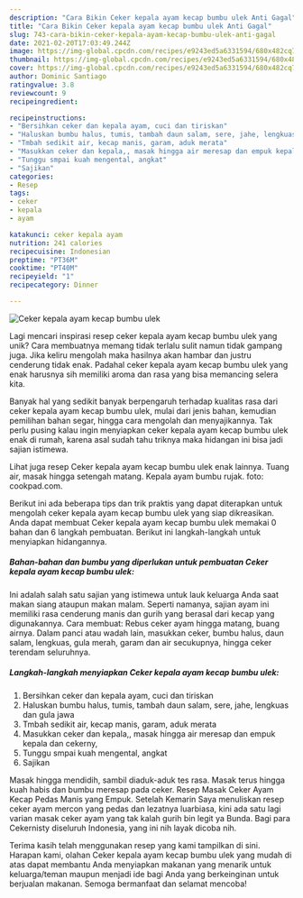 ```yaml
---
description: "Cara Bikin Ceker kepala ayam kecap bumbu ulek Anti Gagal"
title: "Cara Bikin Ceker kepala ayam kecap bumbu ulek Anti Gagal"
slug: 743-cara-bikin-ceker-kepala-ayam-kecap-bumbu-ulek-anti-gagal
date: 2021-02-20T17:03:49.244Z
image: https://img-global.cpcdn.com/recipes/e9243ed5a6331594/680x482cq70/ceker-kepala-ayam-kecap-bumbu-ulek-foto-resep-utama.jpg
thumbnail: https://img-global.cpcdn.com/recipes/e9243ed5a6331594/680x482cq70/ceker-kepala-ayam-kecap-bumbu-ulek-foto-resep-utama.jpg
cover: https://img-global.cpcdn.com/recipes/e9243ed5a6331594/680x482cq70/ceker-kepala-ayam-kecap-bumbu-ulek-foto-resep-utama.jpg
author: Dominic Santiago
ratingvalue: 3.8
reviewcount: 9
recipeingredient:

recipeinstructions:
- "Bersihkan ceker dan kepala ayam, cuci dan tiriskan"
- "Haluskan bumbu halus, tumis, tambah daun salam, sere, jahe, lengkuas dan gula jawa"
- "Tmbah sedikit air, kecap manis, garam, aduk merata"
- "Masukkan ceker dan kepala,, masak hingga air meresap dan empuk kepala dan cekerny,"
- "Tunggu smpai kuah mengental, angkat"
- "Sajikan"
categories:
- Resep
tags:
- ceker
- kepala
- ayam

katakunci: ceker kepala ayam 
nutrition: 241 calories
recipecuisine: Indonesian
preptime: "PT36M"
cooktime: "PT40M"
recipeyield: "1"
recipecategory: Dinner

---
```



![Ceker kepala ayam kecap bumbu ulek](https://img-global.cpcdn.com/recipes/e9243ed5a6331594/680x482cq70/ceker-kepala-ayam-kecap-bumbu-ulek-foto-resep-utama.jpg)

Lagi mencari inspirasi resep ceker kepala ayam kecap bumbu ulek yang unik? Cara membuatnya memang tidak terlalu sulit namun tidak gampang juga. Jika keliru mengolah maka hasilnya akan hambar dan justru cenderung tidak enak. Padahal ceker kepala ayam kecap bumbu ulek yang enak harusnya sih memiliki aroma dan rasa yang bisa memancing selera kita.

Banyak hal yang sedikit banyak berpengaruh terhadap kualitas rasa dari ceker kepala ayam kecap bumbu ulek, mulai dari jenis bahan, kemudian pemilihan bahan segar, hingga cara mengolah dan menyajikannya. Tak perlu pusing kalau ingin menyiapkan ceker kepala ayam kecap bumbu ulek enak di rumah, karena asal sudah tahu triknya maka hidangan ini bisa jadi sajian istimewa.

Lihat juga resep Ceker kepala ayam kecap bumbu ulek enak lainnya. Tuang air, masak hingga setengah matang. Kepala ayam bumbu rujak. foto: cookpad.com.


Berikut ini ada beberapa tips dan trik praktis yang dapat diterapkan untuk mengolah ceker kepala ayam kecap bumbu ulek yang siap dikreasikan. Anda dapat membuat Ceker kepala ayam kecap bumbu ulek memakai 0 bahan dan 6 langkah pembuatan. Berikut ini langkah-langkah untuk menyiapkan hidangannya.

<!--inarticleads1-->

##### Bahan-bahan dan bumbu yang diperlukan untuk pembuatan Ceker kepala ayam kecap bumbu ulek:



Ini adalah salah satu sajian yang istimewa untuk lauk keluarga Anda saat makan siang ataupun makan malam. Seperti namanya, sajian ayam ini memiliki rasa cenderung manis dan gurih yang berasal dari kecap yang digunakannya. Cara membuat: Rebus ceker ayam hingga matang, buang airnya. Dalam panci atau wadah lain, masukkan ceker, bumbu halus, daun salam, lengkuas, gula merah, garam dan air secukupnya, hingga ceker terendam seluruhnya. 

<!--inarticleads2-->

##### Langkah-langkah menyiapkan Ceker kepala ayam kecap bumbu ulek:

1. Bersihkan ceker dan kepala ayam, cuci dan tiriskan
1. Haluskan bumbu halus, tumis, tambah daun salam, sere, jahe, lengkuas dan gula jawa
1. Tmbah sedikit air, kecap manis, garam, aduk merata
1. Masukkan ceker dan kepala,, masak hingga air meresap dan empuk kepala dan cekerny,
1. Tunggu smpai kuah mengental, angkat
1. Sajikan


Masak hingga mendidih, sambil diaduk-aduk tes rasa. Masak terus hingga kuah habis dan bumbu meresap pada ceker. Resep Masak Ceker Ayam Kecap Pedas Manis yang Empuk. Setelah Kemarin Saya menuliskan resep ceker ayam mercon yang pedas dan lezatnya luarbiasa, kini ada satu lagi varian masak ceker ayam yang tak kalah gurih bin legit ya Bunda. Bagi para Cekernisty diseluruh Indonesia, yang ini nih layak dicoba nih. 

Terima kasih telah menggunakan resep yang kami tampilkan di sini. Harapan kami, olahan Ceker kepala ayam kecap bumbu ulek yang mudah di atas dapat membantu Anda menyiapkan makanan yang menarik untuk keluarga/teman maupun menjadi ide bagi Anda yang berkeinginan untuk berjualan makanan. Semoga bermanfaat dan selamat mencoba!
